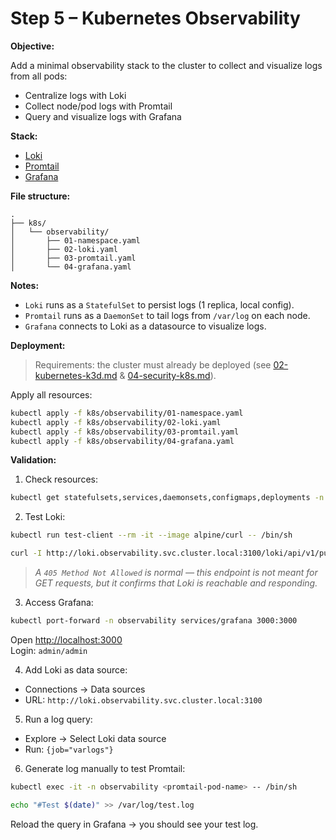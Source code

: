 # Step 5 – Kubernetes Observability

**Objective:**

Add a minimal observability stack to the cluster to collect and visualize logs from all pods:
- Centralize logs with Loki
- Collect node/pod logs with Promtail
- Query and visualize logs with Grafana

**Stack:**

- [Loki](https://grafana.com/docs/loki/latest/)
- [Promtail](https://grafana.com/docs/loki/latest/send-data/promtail/)
- [Grafana](https://grafana.com/docs/)

**File structure:**

```
.  
├── k8s/
│   └── observability/
│       ├── 01-namespace.yaml
│       ├── 02-loki.yaml
│       ├── 03-promtail.yaml
│       └── 04-grafana.yaml
```

**Notes:**

- `Loki` runs as a `StatefulSet` to persist logs (1 replica, local config).
- `Promtail` runs as a `DaemonSet` to tail logs from `/var/log` on each node.
- `Grafana` connects to Loki as a datasource to visualize logs.

**Deployment:**

> Requirements: the cluster must already be deployed (see [02-kubernetes-k3d.md](02-kubernetes-k3d.md) & [04-security-k8s.md](04-security-k8s.md)).

Apply all resources:

```bash
kubectl apply -f k8s/observability/01-namespace.yaml
kubectl apply -f k8s/observability/02-loki.yaml
kubectl apply -f k8s/observability/03-promtail.yaml
kubectl apply -f k8s/observability/04-grafana.yaml
```

**Validation:**

1. Check resources:

```bash
kubectl get statefulsets,services,daemonsets,configmaps,deployments -n observability
```

2. Test Loki:

```bash
kubectl run test-client --rm -it --image alpine/curl -- /bin/sh
```

```bash
curl -I http://loki.observability.svc.cluster.local:3100/loki/api/v1/push
```

> *A `405 Method Not Allowed` is normal — this endpoint is not meant for GET requests, but it confirms that Loki is reachable and responding.*

3. Access Grafana:

```bash
kubectl port-forward -n observability services/grafana 3000:3000
```

Open [http://localhost:3000](http://localhost:3000)  
Login: `admin/admin`

4. Add Loki as data source:

- Connections → Data sources
- URL: `http://loki.observability.svc.cluster.local:3100`

5. Run a log query:

- Explore → Select Loki data source
- Run: `{job="varlogs"}`

6. Generate log manually to test Promtail:

```bash
kubectl exec -it -n observability <promtail-pod-name> -- /bin/sh
```

```bash
echo "#Test $(date)" >> /var/log/test.log
```

Reload the query in Grafana → you should see your test log.